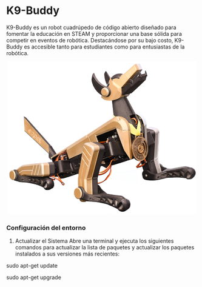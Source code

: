 # K9-Buddy
K9-Buddy es un robot cuadrúpedo de código abierto diseñado para fomentar la educación en STEAM y proporcionar una base sólida para competir en eventos de robótica. Destacándose por su bajo costo, K9-Buddy es accesible tanto para estudiantes como para entusiastas de la robótica. 
<p align="center">
  <img src="images/1.png" alt="K9-Buddy" width="500"/>
</p>

### Configuración del entorno
1. Actualizar el Sistema
Abre una terminal y ejecuta los siguientes comandos para actualizar la lista de paquetes y actualizar los paquetes instalados a sus versiones más recientes:

sudo apt-get update

sudo apt-get upgrade
